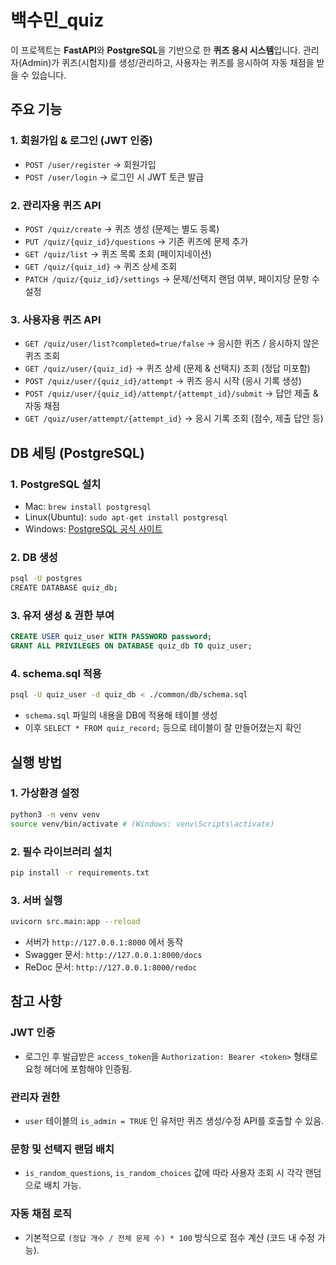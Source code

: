 # 백수민_quiz

이 프로젝트는 **FastAPI**와 **PostgreSQL**을 기반으로 한 **퀴즈 응시 시스템**입니다. 관리자(Admin)가 퀴즈(시험지)를 생성/관리하고, 사용자는 퀴즈를 응시하여 자동 채점을 받을 수 있습니다.

## 주요 기능

### 1. 회원가입 & 로그인 (JWT 인증)
- `POST /user/register` → 회원가입
- `POST /user/login` → 로그인 시 JWT 토큰 발급

### 2. 관리자용 퀴즈 API
- `POST /quiz/create` → 퀴즈 생성 (문제는 별도 등록)
- `PUT /quiz/{quiz_id}/questions` → 기존 퀴즈에 문제 추가
- `GET /quiz/list` → 퀴즈 목록 조회 (페이지네이션)
- `GET /quiz/{quiz_id}` → 퀴즈 상세 조회
- `PATCH /quiz/{quiz_id}/settings` → 문제/선택지 랜덤 여부, 페이지당 문항 수 설정

### 3. 사용자용 퀴즈 API
- `GET /quiz/user/list?completed=true/false` → 응시한 퀴즈 / 응시하지 않은 퀴즈 조회
- `GET /quiz/user/{quiz_id}` → 퀴즈 상세 (문제 & 선택지) 조회 (정답 미포함)
- `POST /quiz/user/{quiz_id}/attempt` → 퀴즈 응시 시작 (응시 기록 생성)
- `POST /quiz/user/{quiz_id}/attempt/{attempt_id}/submit` → 답안 제출 & 자동 채점
- `GET /quiz/user/attempt/{attempt_id}` → 응시 기록 조회 (점수, 제출 답안 등)

##  DB 세팅 (PostgreSQL)

### 1. PostgreSQL 설치
- Mac: `brew install postgresql`
- Linux(Ubuntu): `sudo apt-get install postgresql`
- Windows: [PostgreSQL 공식 사이트](https://www.postgresql.org/download/)

### 2. DB 생성
```bash
psql -U postgres
CREATE DATABASE quiz_db;
```

### 3. 유저 생성 & 권한 부여
```sql
CREATE USER quiz_user WITH PASSWORD password;
GRANT ALL PRIVILEGES ON DATABASE quiz_db TO quiz_user;
```

### 4. schema.sql 적용
```bash
psql -U quiz_user -d quiz_db < ./common/db/schema.sql
```
- `schema.sql` 파일의 내용을 DB에 적용해 테이블 생성
- 이후 `SELECT * FROM quiz_record;` 등으로 테이블이 잘 만들어졌는지 확인

## 실행 방법

### 1. 가상환경 설정
```bash
python3 -m venv venv
source venv/bin/activate # (Windows: venv\Scripts\activate)
```

### 2. 필수 라이브러리 설치
```bash
pip install -r requirements.txt
```


### 3. 서버 실행
```bash
uvicorn src.main:app --reload
```
- 서버가 `http://127.0.0.1:8000` 에서 동작
- Swagger 문서: `http://127.0.0.1:8000/docs`
- ReDoc 문서: `http://127.0.0.1:8000/redoc`

## 참고 사항

### JWT 인증
- 로그인 후 발급받은 `access_token`을 `Authorization: Bearer <token>` 형태로 요청 헤더에 포함해야 인증됨.

### 관리자 권한
- `user` 테이블의 `is_admin = TRUE` 인 유저만 퀴즈 생성/수정 API를 호출할 수 있음.

### 문항 및 선택지 랜덤 배치
- `is_random_questions`, `is_random_choices` 값에 따라 사용자 조회 시 각각 랜덤으로 배치 가능.

### 자동 채점 로직
- 기본적으로 `(정답 개수 / 전체 문제 수) * 100` 방식으로 점수 계산 (코드 내 수정 가능).